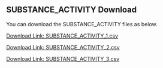 ## SUBSTANCE_ACTIVITY Download

You can download the SUBSTANCE_ACTIVITY files as below.

[Download Link: SUBSTANCE_ACTIVITY_1.csv](https://drive.google.com/file/d/1--t_H8vhwhRKouopbTFami1Rjq4rdP2x/view?usp=sharing)

[Download Link: SUBSTANCE_ACTIVITY_2.csv](https://drive.google.com/file/d/1-0BE6JqZtWDsXmexCAxPhxpgK-gKUVUE/view?usp=sharing)

[Download Link: SUBSTANCE_ACTIVITY_3.csv ](https://drive.google.com/file/d/12bww4M2yVAL7hydduFia_AWUCNjQJexn/view?usp=sharing)


